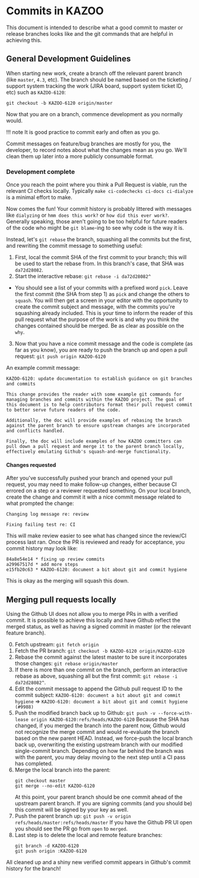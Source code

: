 # Commits in KAZOO

This document is intended to describe what a good commit to master or release branches looks like and the git commands that are helpful in achieving this.

## General Development Guidelines

When starting new work, create a branch off the relevant parent branch (like `master`, `4.3`, etc). The branch should be named based on the ticketing / support system tracking the work (JIRA board, support system ticket ID, etc) such as `KAZOO-6120`:

    git checkout -b KAZOO-6120 origin/master

Now that you are on a branch, commence development as you normally would.

!!! note It is good practice to commit early and often as you go.

Commit messages on feature/bug branches are mostly for you, the developer, to record notes about what the changes mean as you go. We'll clean them up later into a more publicly consumable format.

### Development complete

Once you reach the point where you think a Pull Request is viable, run the relevant CI checks locally. Typically `make ci-codechecks ci-docs ci-dialyze` is a minimal effort to make.

Now comes the fun! Your commit history is probably littered with messages like `dialyzing` or `hmm does this work?` or `how did this ever work?`. Generally speaking, those aren't going to be too helpful for future readers of the code who might be `git blame`-ing to see why code is the way it is.

Instead, let's `git rebase` the branch, squashing all the commits but the first, and rewriting the commit message to something useful:

1. First, local the commit SHA of the first commit to your branch; this will be used to start the rebase from. In this branch's case, that SHA was `da72d28082`.
2. Start the interactive rebase: `git rebase -i da72d28082^`
  * You should see a list of your commits with a prefixed word `pick`. Leave the first commit (the SHA from step 1) as `pick` and change the others to `squash`. You will then get a screen in your editor with the opportunity to create the commit subject and message, with the commits you're squashing already included. This is your time to inform the reader of this pull request what the purpose of the work is and why you think the changes contained should be merged. Be as clear as possible on the `why`.
3. Now that you have a nice commit message and the code is complete (as far as you know), you are ready to push the branch up and open a pull request: `git push origin KAZOO-6120`

An example commit message:

```
KAZOO-6120: update documentation to establish guidance on git branches and commits

This change provides the reader with some example git commands for managing branches and commits within the KAZOO project. The goal of this document is to help contributors format their pull request commit to better serve future readers of the code.

Additionally, the doc will provide examples of rebasing the branch against the parent branch to ensure upstream changes are incorporated and conflicts handled.

Finally, the doc will include examples of how KAZOO committers can pull down a pull request and merge it to the parent branch locally, effectively emulating Github's squash-and-merge functionality.
```

#### Changes requested

After you've successfully pushed your branch and opened your pull request, you may need to make follow-up changes, either because CI errored on a step or a reviewer requested something. On your local branch, create the change and commit it with a nice commit message related to what prompted the change:

```
Changing log message re: review
```

```
Fixing failing test re: CI
```

This will make review easier to see what has changed since the review/CI process last ran. Once the PR is reviewed and ready for acceptance, you commit history may look like:

```
84a8e54e14 * fixing up review commits
a29967517d * add more steps
e15fb20c63 * KAZOO-6120: document a bit about git and commit hygiene
```

This is okay as the merging will squash this down.

## Merging pull requests locally

Using the Github UI does not allow you to merge PRs in with a verified commit. It is possible to achieve this locally and have Github reflect the merged status, as well as having a signed commit in master (or the relevant feature branch).

0. Fetch upstream: `git fetch origin`
1. Fetch the PR branch: `git checkout -b KAZOO-6120 origin/KAZOO-6120`
2. Rebase the commit against the latest master to be sure it incorporates those changes: `git rebase origin/master`
3. If there is more than one commit on the branch, perform an interactive rebase as above, squashing all but the first commit: `git rebase -i da72d28082^`.
4. Edit the commit message to append the Github pull request ID to the commit subject:
   `KAZOO-6120: document a bit about git and commit hygiene` => `KAZOO-6120: document a bit about git and commit hygiene (#9988)`
5. Push the modified branch back up to Github: `git push -v --force-with-lease origin KAZOO-6120:refs/heads/KAZOO-6120`
   Because the SHA has changed, if you merged the branch into the parent now, Github would not recognize the merge commit and would re-evaluate the branch based on the new parent HEAD. Instead, we force-push the local branch back up, overwriting the existing upstream branch with our modified single-commit branch.
   Depending on how far behind the branch was with the parent, you may delay moving to the next step until a CI pass has completed.
6. Merge the local branch into the parent:
   ```
   git checkout master
   git merge --no-edit KAZOO-6120
   ```
   At this point, your parent branch should be one commit ahead of the upstream parent branch. If you are signing commits (and you should be) this commit will be signed by your key as well.
7. Push the parent branch up: `git push -v origin refs/heads/master:refs/heads/master`
   If you have the Github PR UI open you should see the PR go from `open` to `merged`.
8. Last step is to delete the local and remote feature branches:
   ```
   git branch -d KAZOO-6120
   git push origin :KAZOO-6120
   ```

All cleaned up and a shiny new verified commit appears in Github's commit history for the branch!
